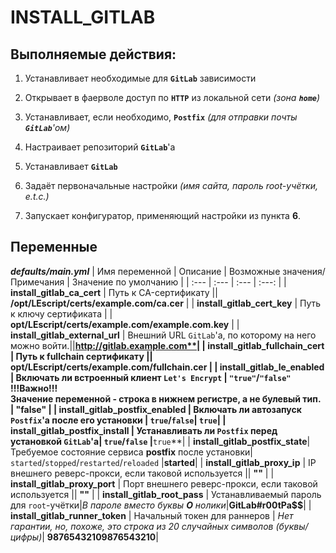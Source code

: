 # INSTALL_GITLAB

## Выполняемые действия:
1. Устанавливает необходимые для **`GitLab`** зависимости

2. Открывает в фаерволе доступ по **`HTTP`** из локальной сети *(зона ***`home`***)*

3. Устанавливает, если необходимо, **`Postfix`** *(для отправки почты **`GitLab`**'ом)*

4. Настраивает репозиторий **`GitLab`**'а

5. Устанавливает **`GitLab`**

6. Задаёт первоначальные настройки *(имя сайта, пароль root-учётки, e.t.c.)*

7. Запускает конфигуратор, применяющий настройки из пункта **6**.

## Переменные
***defaults/main.yml***
| Имя переменной | Описание | Возможные значения/Примечания | Значение по умолчанию |
| :--- | :--- | :--- | :---: |
| **install_gitlab_ca_cert** | Путь к CA-сертификату || **/opt/LEscript/certs/example.com/ca.cer** |
| **install_gitlab_cert_key** | Путь к ключу сертификата | | **opt/LEscript/certs/example.com/example.com.key** |
| **install_gitlab_external_url** | Внешний URL `GitLab`'а, по которому на него можно войти.||**http://gitlab.example.com**|
| **install_gitlab_fullchain_cert** | Путь к fullchain сертификату || **opt/LEscript/certs/example.com/fullchain.cer** |
| **install_gitlab_le_enabled** | Включать ли встроенный клиент `Let's Encrypt` | `"true"`/`"false"` <br> **!!!Важно!!!** <br> Значение переменной - **строка в нижнем регистре**, а не булевый тип. | **"false"** |
| **install_gitlab_postfix_enabled** | Включать ли автозапуск **`Postfix`**'а после его установки | `true`/`false`| **`true`**|
| **install_gitlab_postfix_install** | Устанавливать ли **`Postfix`** перед установкой **`GitLab`**'а| `true`/`false` |**`true`**|
| **install_gitlab_postfix_state**| Требуемое состояние сервиса **postfix** после установки| `started`/`stopped`/`restarted`/`reloaded` |**started**|
| **install_gitlab_proxy_ip** | IP внешнего реверс-прокси, если таковой используется || **""** |
| **install_gitlab_proxy_port** | Порт внешнего реверс-прокси, если таковой используется || **""** |
| **install_gitlab_root_pass** | Устанавливаемый пароль для `root`-учётки|*В пароле вместо буквы **O** нолики*|**GitLab#r00tPa$$**|
| **install_gitlab_runner_token** | Начальный токен для раннеров | *Нет гарантии, но, похоже, это строка из 20 случайных символов (буквы/цифры)*| **98765432109876543210**|
